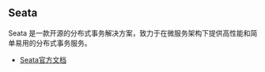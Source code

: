 ## Seata

Seata 是一款开源的分布式事务解决方案，致力于在微服务架构下提供高性能和简单易用的分布式事务服务。


- [Seata官方文档](http://seata.io/zh-cn/)